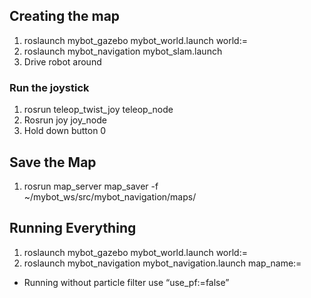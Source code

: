 ## Creating the map

1.  roslaunch mybot_gazebo mybot_world.launch world:=<name of world>
2.  roslaunch mybot_navigation mybot_slam.launch
3.  Drive robot around
    
### Run the joystick 
1.  rosrun teleop_twist_joy teleop_node
2.  Rosrun joy joy_node
3.  Hold down button 0
    
## Save the Map
1. rosrun map_server map_saver -f ~/mybot_ws/src/mybot_navigation/maps/<name of map>

## Running Everything
1. roslaunch mybot_gazebo mybot_world.launch world:=<name of world>
2. roslaunch mybot_navigation mybot_navigation.launch map_name:=<name of map>
-   Running without particle filter use “use_pf:=false”
